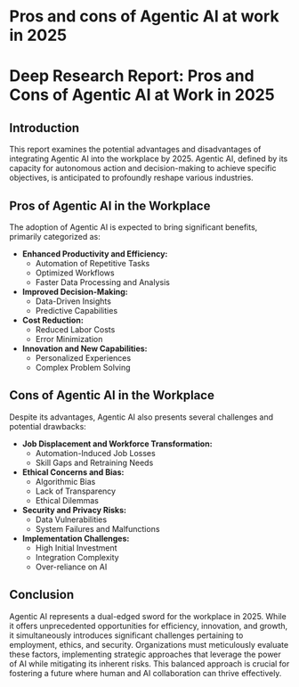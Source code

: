 # Pros and cons of Agentic AI at work in 2025 

# Deep Research Report: Pros and Cons of Agentic AI at Work in 2025

## Introduction

This report examines the potential advantages and disadvantages of integrating Agentic AI into the workplace by 2025. Agentic AI, defined by its capacity for autonomous action and decision-making to achieve specific objectives, is anticipated to profoundly reshape various industries.

## Pros of Agentic AI in the Workplace

The adoption of Agentic AI is expected to bring significant benefits, primarily categorized as:

*   **Enhanced Productivity and Efficiency:**
    *   Automation of Repetitive Tasks
    *   Optimized Workflows
    *   Faster Data Processing and Analysis
*   **Improved Decision-Making:**
    *   Data-Driven Insights
    *   Predictive Capabilities
*   **Cost Reduction:**
    *   Reduced Labor Costs
    *   Error Minimization
*   **Innovation and New Capabilities:**
    *   Personalized Experiences
    *   Complex Problem Solving

## Cons of Agentic AI in the Workplace

Despite its advantages, Agentic AI also presents several challenges and potential drawbacks:

*   **Job Displacement and Workforce Transformation:**
    *   Automation-Induced Job Losses
    *   Skill Gaps and Retraining Needs
*   **Ethical Concerns and Bias:**
    *   Algorithmic Bias
    *   Lack of Transparency
    *   Ethical Dilemmas
*   **Security and Privacy Risks:**
    *   Data Vulnerabilities
    *   System Failures and Malfunctions
*   **Implementation Challenges:**
    *   High Initial Investment
    *   Integration Complexity
    *   Over-reliance on AI

## Conclusion

Agentic AI represents a dual-edged sword for the workplace in 2025. While it offers unprecedented opportunities for efficiency, innovation, and growth, it simultaneously introduces significant challenges pertaining to employment, ethics, and security. Organizations must meticulously evaluate these factors, implementing strategic approaches that leverage the power of AI while mitigating its inherent risks. This balanced approach is crucial for fostering a future where human and AI collaboration can thrive effectively.